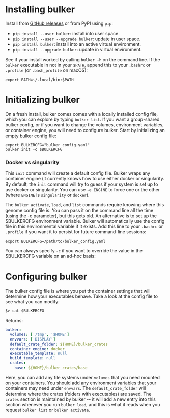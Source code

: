 # Installing bulker

Install from [GitHub releases](https://github.com/databio/bulker/releases) or from PyPI using `pip`:

- `pip install --user bulker`: install into user space.
- `pip install --user --upgrade bulker`: update in user space.
- `pip install bulker`: install into an active virtual environment.
- `pip install --upgrade bulker`: update in virtual environment.

See if your install worked by calling `bulker -h` on the command line. If the `bulker` executable in not in your `$PATH`, append this to your `.bashrc` or `.profile` (or `.bash_profile` on macOS):

```{console}
export PATH=~/.local/bin:$PATH
```

# Initializing bulker

On a fresh install, bulker comes comes with a locally installed config file, which you can explore by typing `bulker list`. If you want a group-shared bulker config, or if you want to change the volumes, environment variables, or container engine, you will need to configure bulker. Start by initializing an empty bulker config file:

```{console}
export BULKERCFG="bulker_config.yaml"
bulker init -c $BULKERCFG
```

### Docker vs singularity 

This `init` command will create a default config file. Bulker wraps any container engine (it currently knows how to use either docker or singularity. By default, the `init` command will try to guess if your system is set up to use docker or singularity. You can use `-e ENGINE` to force one or the other (where `ENGINE` is `singularity` or `docker`). 

The `bulker activate`, `load`, and `list` commands require knowing where this genome config file is. You can pass it on the command line all the time (using the -c parameter), but this gets old. An alternative is to set up the $BULKERCFG environment variable. Bulker will automatically use the config file in this environmental variable if it exists. Add this line to your `.bashrc` or `.profile` if you want it to persist for future command-line sessions:

```{console}
export BULKERCFG=/path/to/bulker_config.yaml
```

 You can always specify `-c` if you want to override the value in the $BULKERCFG variable on an ad-hoc basis:

# Configuring bulker

The bulker config file is where you put the container settings that will determine how your executables behave. Take a look at the config file to see what you can modify:

```console
$> cat $BULKERCFG
```
Returns:
```yaml
bulker:
  volumes: ['/tmp', '$HOME']
  envvars: ['DISPLAY']
  default_crate_folder: ${HOME}/bulker_crates
  container_engine: docker
  executable_template: null
  build_template: null  
  crates:
    base: ${HOME}/bulker_crates/base

```

Here, you can add any file systems under `volumes` that you need mounted on your containers. You should add any environment variables that your containers may need under `envvars`. The `default_crate_folder` will determine where the crates (folders with executables) are saved. The `crates` section is maintained by bulker -- it will add a new entry into this section whenever you run `bulker load`, and this is what it reads when you request `bulker list` or `bulker activate`.

